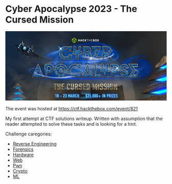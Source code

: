 # Cyber Apocalypse 2023 - The Cursed Mission

<head>
  <link rel="stylesheet" type="text/css" href="styles.css">
</head>

![Cyber Apocalypse 2023 - The Cursed Mission](ctf-banner.png)

The event was hosted at <https://ctf.hackthebox.com/event/821>

My first attempt at CTF solutions writeup. Written with assumption that the reader attempted to solve these tasks and is looking for a hint.

Challenge caregories:

* [Reverse Engineering](re.md)
* [Forensics](forensics.md)
* [Hardware](hw.md)
* [Web](web.md)
* [Pwn](pwn.md)
* [Crypto](crypto.md)
* [ML](ml.md)

<!--html_preserve-->
<script async src="https://www.googletagmanager.com/gtag/js?id=G-RG4HKM3EP9"></script>
<script>
  window.dataLayer = window.dataLayer || [];
  function gtag(){dataLayer.push(arguments);}
  gtag('js', new Date());

  gtag('config', 'G-RG4HKM3EP9');
</script>

<!--/html_preserve-->